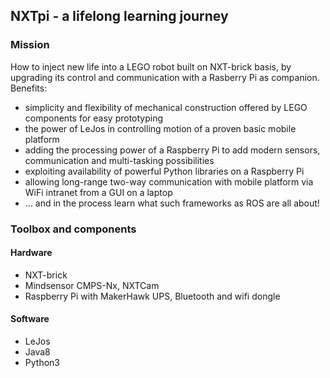 ## NXTpi - a lifelong learning journey

### Mission
How to inject new life into a LEGO robot built on NXT-brick basis, by upgrading its control and communication with a Rasberry Pi as companion.
Benefits:
- simplicity and flexibility of mechanical construction offered by LEGO components for easy prototyping
- the power of LeJos in controlling motion of a proven basic mobile platform
- adding the processing power of a Raspberry Pi to add modern sensors, communication and multi-tasking possibilities
- exploiting availability of powerful Python libraries on a Raspberry Pi
- allowing long-range two-way communication with mobile platform via WiFi intranet from a GUI on a laptop
- ... and in the process learn what such frameworks as ROS are all about!

### Toolbox and components 

#### Hardware

- NXT-brick
- Mindsensor CMPS-Nx, NXTCam
- Raspberry Pi with MakerHawk UPS, Bluetooth and wifi dongle

#### Software

- LeJos
- Java8
- Python3
